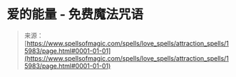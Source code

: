<!--yml

类别：未分类

日期：2024-06-12 18:55:51

-->

# 爱的能量 - 免费魔法咒语

> 来源：[https://www.spellsofmagic.com/spells/love_spells/attraction_spells/15983/page.html#0001-01-01](https://www.spellsofmagic.com/spells/love_spells/attraction_spells/15983/page.html#0001-01-01)
